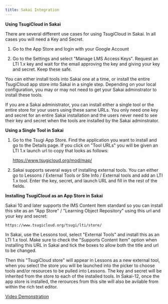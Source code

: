 ```yaml
---
title: Sakai Integration
---
```


**Using TsugiCloud in Sakai**

There are several different use cases for using TsugiCloud in Sakai.  In all cases you will need a Key and Secret.

1. Go to the App Store and login with your Google Account

2. Go to the Settings and select "Manage LMS Access Keys".  Request an LTI 1.x key and wait for the email approving the key and giving your key and secret.  Keep these safe.

You can either install tools into Sakai one at a time, or install the entire TsugiCloud app store into Sakai in a single step.  Depending on your local configuration, you may or may not need to get your Sakai adminstrator to install these tools.

If you are a Sakai administrator, you can install either a single tool or the entire store for your users using these same URLs.   You only need one key and secret for an entire Sakai installation and the users never need to see their key and secret when the tools are installed by the Sakai adminstrator.

**Using a Single Tool in Sakai**

1. Go to the Tsugi App Store.  Find the application you want to install and go to the Details page.  If you click on "Tool URLs" you will be given an LTI 1.x launch url to copy that looks as follows:

    https://www.tsugicloud.org/mod/map/

2. Sakai supports several ways of installing external tools.  You can either go to Lessons / External Tools or Site Info / External tools and add an LTI 1.x tool.  Enter the key, secret, and launch URL and fill in the rest of the fields.


**Installing TsugiCloud as an App Store in Sakai**

Sakai 10 and later supports the IMS Content Item standard so you can install this site as an "App Store" / "Learning Object Repository" using this url and your key and secret:

    https://www.tsugicloud.org/tsugi/lti/store/

In Sakai, use the Lessons tool, select "External Tools" and install this as an LTI 1.x tool. Make sure to check the "Supports Content Item" option when installing this URL in Sakai and tick the boxes to allow both the title and url to be changed.

Then this "TsugiCloud store" will appear in Lessons as a new external tool, when you select the store you will be launched into the picker to choose tools and/or resources to be pulled into Lessons. The key and secret will be inherited from the store to each of the installed tools. In Sakai-12, once the app store is installed, the rerources from this site will also be avilable from within the rich text editor.


<a href="https://www.youtube.com/watch?v=au2_C_2PgIA" target="_blank">Video Demonstration</a>

